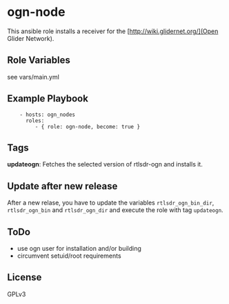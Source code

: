 ogn-node
========

This ansible role installs a receiver for the [http://wiki.glidernet.org/](Open Glider Network).

Role Variables
--------------

see vars/main.yml

Example Playbook
----------------
```
    - hosts: ogn_nodes
      roles:
         - { role: ogn-node, become: true }
```

Tags
----

**updateogn**:
  Fetches the selected version of rtlsdr-ogn and installs it.

Update after new release
------------------------

After a new relase, you have to update the variables
`rtlsdr_ogn_bin_dir`, `rtlsdr_ogn_bin` and `rtlsdr_ogn_dir`
and execute the role with tag `updateogn`.

ToDo
----

- use ogn user for installation and/or building
- circumvent setuid/root requirements

License
-------

GPLv3
